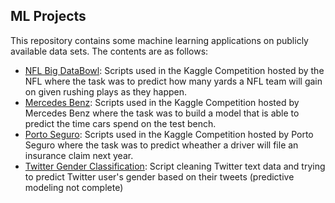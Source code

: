 ## ML Projects

This repository contains some machine learning applications on publicly available data sets.
The contents are as follows:
- [NFL Big DataBowl](https://github.com/imarevic/ml_projects/tree/master/NFLBigDataBowl): Scripts used in the Kaggle Competition hosted by the NFL where the task was to predict how many yards a NFL team will gain on given rushing plays as they happen.
- [Mercedes Benz](https://github.com/imarevic/ml_projects/tree/master/MercedesBenz): Scripts used in the Kaggle Competition hosted by Mercedes Benz where the task was to build a model that is able to predict the time cars spend on the test bench.
- [Porto Seguro](https://github.com/imarevic/ml_projects/tree/master/PortoSeguro): Scripts used in the Kaggle Competition hosted by Porto Seguro where the task was to predict wheather a driver will file an insurance claim next year.
- [Twitter Gender Classification](https://github.com/imarevic/ml_projects/tree/master/TwitterGenderClassification): Script cleaning Twitter text data and trying to predict Twitter user's gender based on their tweets (predictive modeling not complete)  
